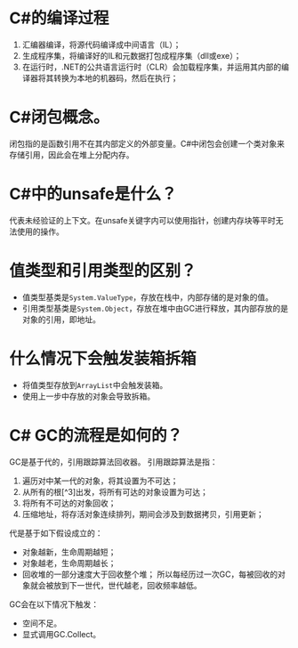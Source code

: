 #  C#的编译过程

1. 汇编器编译，将源代码编译成中间语言（IL）；
2. 生成程序集，将编译好的IL和元数据打包成程序集（dll或exe）；
3. 在运行时，.NET的公共语言运行时（CLR）会加载程序集，并运用其内部的编译器将其转换为本地的机器码，然后在执行；

# C#闭包概念。

闭包指的是函数引用不在其内部定义的外部变量。C#中闭包会创建一个类对象来存储引用，因此会在堆上分配内存。

# C#中的unsafe是什么？

代表未经验证的上下文。在unsafe关键字内可以使用指针，创建内存块等平时无法使用的操作。

# 值类型和引用类型的区别？

- 值类型基类是`System.ValueType`，存放在栈中，内部存储的是对象的值。
- 引用类型基类是`System.Object`，存放在堆中由GC进行释放，其内部存放的是对象的引用，即地址。

# 什么情况下会触发装箱拆箱

- 将值类型存放到`ArrayList`中会触发装箱。
- 使用上一步中存放的对象会导致拆箱。

# C# GC的流程是如何的？
GC是基于代的，引用跟踪算法回收器。
引用跟踪算法是指：
1. 遍历对中某一代的对象，将其设置为不可达；
2. 从所有的根[^3]出发，将所有可达的对象设置为可达；
3. 将所有不可达的对象回收；
4. 压缩地址，将存活对象连续排列，期间会涉及到数据拷贝，引用更新；

代是基于如下假设成立的：
- 对象越新，生命周期越短；
- 对象越老，生命周期越长；
- 回收堆的一部分速度大于回收整个堆；
所以每经历过一次GC，每被回收的对象就会被放到下一世代，世代越老，回收频率越低。

GC会在以下情况下触发：
- 空间不足。
- 显式调用GC.Collect。